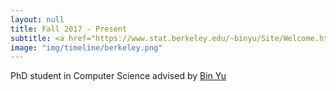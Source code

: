 ```yaml
---
layout: null
title: Fall 2017 - Present
subtitle: <a href="https://www.stat.berkeley.edu/~binyu/Site/Welcome.html"> UC Berkeley</a>
image: "img/timeline/berkeley.png"
---
```

PhD student in Computer Science advised by [Bin Yu](https://www.stat.berkeley.edu/~binyu/Site/Welcome.html) <a href="https://arxiv.org/abs/1806.05337"><i class="fa fa-file fa-fw"></i></a><a href="https://github.com/csinva/acd"><i class="fa fa-code fa-fw"></i></a>